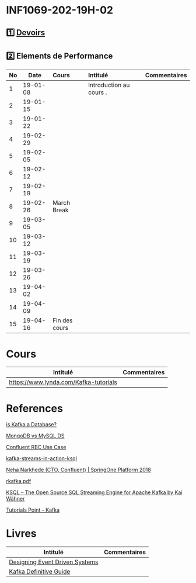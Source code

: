 # INF1069-202-19H-02

## :one: [Devoirs](Devoirs)

## :two: Elements de Performance

|No| Date   | Cours                   | Intitulé                                |  Commentaires    |
|--|--------|:------------------------|:----------------------------------------|:-----------------|
| 1|19-01-08|                         | Introduction au cours .                 |                  |
| 2|19-01-15|                         |                                         |                  |
| 3|19-01-22|                         |                                         |                  |
| 4|19-02-29|                         |                                         |                  |
| 5|19-02-05|                         |                                         |                  |
| 6|19-02-12|                         |                                         |                  |
| 7|19-02-19|                         |                                         |                  |
| 8|19-02-26| March Break             |                                         |                  |
| 9|19-03-05|                         |                                         |                  |
|10|19-03-12|                         |                                         |                  |
|11|19-03-19|                         |                                         |                  |
|12|19-03-26|                         |                                         |                  |
|13|19-04-02|                         |                                         |                  |
|14|19-04-09|                         |                                         |                  |
|15|19-04-16| Fin des cours           |                                         |                  |


# Cours

| Intitulé                                |  Commentaires                                                                  |
|-----------------------------------------|--------------------------------------------------------------------------------|
| https://www.lynda.com/Kafka-tutorials   |                                                                                |


# References

[is Kafka a Database?](https://www.youtube.com/watch?v=v2RJQELoM6Y)

[MongoDB vs MySQL DS](https://umu.diva-portal.org/smash/get/diva2:1161166/FULLTEXT01.pdf)

[Confluent RBC Use Case](https://www.youtube.com/watch?v=WTxmHHJcHRc&feature=youtu.be)

[kafka-streams-in-action-ksql](https://freecontent.manning.com/kafka-streams-in-action-ksql/)

[Neha Narkhede (CTO, Confluent) | SpringOne Platform 2018](https://www.youtube.com/watch?v=UC9yFQOJtbQ)

[rkafka.pdf](https://cran.r-project.org/web/packages/rkafka/vignettes/rkafka.pdf)

[KSQL – The Open Source SQL Streaming Engine for Apache Kafka by Kai Wähner](https://www.youtube.com/watch?v=nA-ZKsXNJCQ)

[Tutorials Point - Kafka](https://www.tutorialspoint.com/apache_kafka/)


# Livres
| Intitulé                                |  Commentaires                                                                  |
|-----------------------------------------|--------------------------------------------------------------------------------|
| [Designing Event Driven Systems](http://www.benstopford.com/2018/04/27/book-designing-event-driven-systems/) |            |
| [Kafka Definitive Guide](https://www.confluent.io/wp-content/uploads/confluent-kafka-definitive-guide-complete.pdf) |            |

